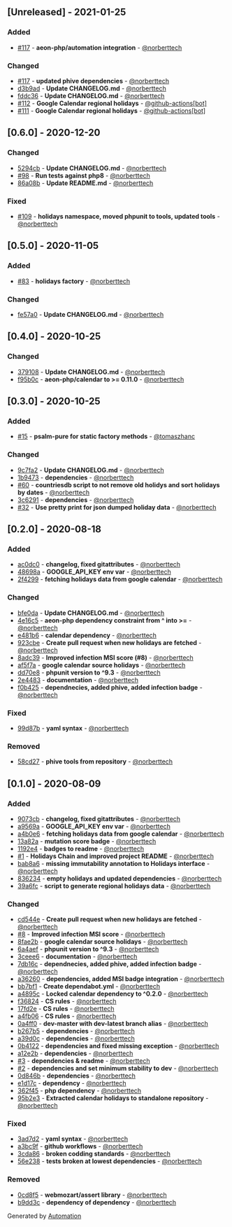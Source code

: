## [Unreleased] - 2021-01-25

### Added
- [#117](https://github.com/aeon-php/calendar-holidays/pull/117) - **aeon-php/automation integration** - [@norberttech](https://github.com/norberttech)

### Changed
- [#117](https://github.com/aeon-php/calendar-holidays/pull/117) - **updated phive dependencies** - [@norberttech](https://github.com/norberttech)
- [d3b9ad](https://github.com/aeon-php/calendar-holidays/commit/d3b9adf3b8b4c14ce6dab2ab6a667b6538b24470) - **Update CHANGELOG.md** - [@norberttech](https://github.com/norberttech)
- [fddc36](https://github.com/aeon-php/calendar-holidays/commit/fddc36a558a736deb0210037c21fd97d5e19c9b0) - **Update CHANGELOG.md** - [@norberttech](https://github.com/norberttech)
- [#112](https://github.com/aeon-php/calendar-holidays/pull/112) - **Google Calendar regional holidays** - [@github-actions[bot]](https://github.com/apps/github-actions)
- [#111](https://github.com/aeon-php/calendar-holidays/pull/111) - **Google Calendar regional holidays** - [@github-actions[bot]](https://github.com/apps/github-actions)

## [0.6.0] - 2020-12-20

### Changed
- [5294cb](https://github.com/aeon-php/calendar-holidays/commit/5294cbabedc8e7f6919682f0191ea6fc8dc21734) - **Update CHANGELOG.md** - [@norberttech](https://github.com/norberttech)
- [#98](https://github.com/aeon-php/calendar-holidays/pull/98) - **Run tests against php8** - [@norberttech](https://github.com/norberttech)
- [86a08b](https://github.com/aeon-php/calendar-holidays/commit/86a08b52e98e20335ed21b4ff785afb1c0eb0526) - **Update README.md** - [@norberttech](https://github.com/norberttech)

### Fixed
- [#109](https://github.com/aeon-php/calendar-holidays/pull/109) - **holidays namespace, moved phpunit to tools, updated tools** - [@norberttech](https://github.com/norberttech)

## [0.5.0] - 2020-11-05

### Added
- [#83](https://github.com/aeon-php/calendar-holidays/pull/83) - **holidays factory** - [@norberttech](https://github.com/norberttech)

### Changed
- [fe57a0](https://github.com/aeon-php/calendar-holidays/commit/fe57a0be9b517b1539d329e6a89cb303526f93fd) - **Update CHANGELOG.md** - [@norberttech](https://github.com/norberttech)

## [0.4.0] - 2020-10-25

### Changed
- [379108](https://github.com/aeon-php/calendar-holidays/commit/37910869a2ab22395333b83a5e75eabe7b7c95fa) - **Update CHANGELOG.md** - [@norberttech](https://github.com/norberttech)
- [f95b0c](https://github.com/aeon-php/calendar-holidays/commit/f95b0c7e6e15e614d47838a69fac81fb2b3dd48a) - **aeon-php/calendar to >= 0.11.0** - [@norberttech](https://github.com/norberttech)

## [0.3.0] - 2020-10-25

### Added
- [#15](https://github.com/aeon-php/calendar-holidays/pull/15) - **psalm-pure for static factory methods** - [@tomaszhanc](https://github.com/tomaszhanc)

### Changed
- [9c7fa2](https://github.com/aeon-php/calendar-holidays/commit/9c7fa21be9ea58fe05f4010ed155869300753a7b) - **Update CHANGELOG.md** - [@norberttech](https://github.com/norberttech)
- [1b9473](https://github.com/aeon-php/calendar-holidays/commit/1b9473ffbb68689c0ee9a829c01fa2f6f9bf9d23) - **dependencies** - [@norberttech](https://github.com/norberttech)
- [#60](https://github.com/aeon-php/calendar-holidays/pull/60) - **countriesdb script to not remove old holidys and sort holidays by dates** - [@norberttech](https://github.com/norberttech)
- [3c6291](https://github.com/aeon-php/calendar-holidays/commit/3c6291561e2490b9bee44c21b2cf83f96550c78b) - **dependencies** - [@norberttech](https://github.com/norberttech)
- [#32](https://github.com/aeon-php/calendar-holidays/pull/32) - **Use pretty print for json dumped holiday data** - [@norberttech](https://github.com/norberttech)

## [0.2.0] - 2020-08-18

### Added
- [ac0dc0](https://github.com/aeon-php/calendar-holidays/commit/ac0dc07de6d5665efdae9ce47dc4b5d047617bc6) - **changelog, fixed gitattributes** - [@norberttech](https://github.com/norberttech)
- [48698a](https://github.com/aeon-php/calendar-holidays/commit/48698ad1ed155733fc0ca7f040309b91080f98a8) - **GOOGLE_API_KEY env var** - [@norberttech](https://github.com/norberttech)
- [2f4299](https://github.com/aeon-php/calendar-holidays/commit/2f4299a4a6af35ee54e9503be1c45584d009c68e) - **fetching holidays data from google calendar** - [@norberttech](https://github.com/norberttech)

### Changed
- [bfe0da](https://github.com/aeon-php/calendar-holidays/commit/bfe0da01d944e9aa608679d229b5e9685b8c28fa) - **Update CHANGELOG.md** - [@norberttech](https://github.com/norberttech)
- [4e16c5](https://github.com/aeon-php/calendar-holidays/commit/4e16c5ef0971a4fc913f55344540bca9425a0463) - **aeon-php dependency constraint from ^ into >=** - [@norberttech](https://github.com/norberttech)
- [e481b6](https://github.com/aeon-php/calendar-holidays/commit/e481b6b19935c12f77135811c771957db836521b) - **calendar dependency** - [@norberttech](https://github.com/norberttech)
- [923cbe](https://github.com/aeon-php/calendar-holidays/commit/923cbe254a949ea69dd697cc23ed3e65a432c530) - **Create pull request when new holidays are fetched** - [@norberttech](https://github.com/norberttech)
- [8adc39](https://github.com/aeon-php/calendar-holidays/commit/8adc39325253583378ecadf6fc001372ccf66929) - **Improved infection MSI score (#8)** - [@norberttech](https://github.com/norberttech)
- [af5f7a](https://github.com/aeon-php/calendar-holidays/commit/af5f7aa83da3754283c0aeb1b04f2c8ae5c37f58) - **google calendar source holidays** - [@norberttech](https://github.com/norberttech)
- [dd70e8](https://github.com/aeon-php/calendar-holidays/commit/dd70e8321f6ea002ba0dc086114d100866452b89) - **phpunit version to ^9.3** - [@norberttech](https://github.com/norberttech)
- [2e4483](https://github.com/aeon-php/calendar-holidays/commit/2e44836d2acce20d8aaf4509e6cabdaa8b0d6539) - **documentation** - [@norberttech](https://github.com/norberttech)
- [f0b425](https://github.com/aeon-php/calendar-holidays/commit/f0b42598075041587ab40d7c105977d4659aaa19) - **dependnecies, added phive, added infection badge** - [@norberttech](https://github.com/norberttech)

### Fixed
- [99d87b](https://github.com/aeon-php/calendar-holidays/commit/99d87b02ec6ab70ab42fa62ee8f056bceeac08d4) - **yaml syntax** - [@norberttech](https://github.com/norberttech)

### Removed
- [58cd27](https://github.com/aeon-php/calendar-holidays/commit/58cd279182b4d6b15f709233d1afc72b8d9a9e44) - **phive tools from repository** - [@norberttech](https://github.com/norberttech)

## [0.1.0] - 2020-08-09

### Added
- [9073cb](https://github.com/aeon-php/calendar-holidays/commit/9073cb1aa2e8084a9509b68d7283b8464e4276c0) - **changelog, fixed gitattributes** - [@norberttech](https://github.com/norberttech)
- [a9569a](https://github.com/aeon-php/calendar-holidays/commit/a9569ac5e4665562c7747fd65633232e9f5bc7d0) - **GOOGLE_API_KEY env var** - [@norberttech](https://github.com/norberttech)
- [a4b0e6](https://github.com/aeon-php/calendar-holidays/commit/a4b0e6dbde1ff451c64e1b54f35e89f42f726a76) - **fetching holidays data from google calendar** - [@norberttech](https://github.com/norberttech)
- [13a82a](https://github.com/aeon-php/calendar-holidays/commit/13a82a680c3ab06f88a9bcdc15ae6df4140b201b) - **mutation score badge** - [@norberttech](https://github.com/norberttech)
- [1192e4](https://github.com/aeon-php/calendar-holidays/commit/1192e43886ba959a111c6d55dc1d89c05342b899) - **badges to readme** - [@norberttech](https://github.com/norberttech)
- [#1](https://github.com/aeon-php/calendar-holidays/pull/1) - **Holidays Chain and improved project README** - [@norberttech](https://github.com/norberttech)
- [bab8a6](https://github.com/aeon-php/calendar-holidays/commit/bab8a692fc88671e98951fceaeeb7ec1508fae16) - **missing immutability annotation to Holidays interface** - [@norberttech](https://github.com/norberttech)
- [836234](https://github.com/aeon-php/calendar-holidays/commit/836234ee83f57dcd241cc6bccd8b2bad694039d0) - **empty holidays and updated dependencies** - [@norberttech](https://github.com/norberttech)
- [39a6fc](https://github.com/aeon-php/calendar-holidays/commit/39a6fc77f3a134e03b4fee6b7e89d40d5c0c9bb0) - **script to generate regional holidays data** - [@norberttech](https://github.com/norberttech)

### Changed
- [cd544e](https://github.com/aeon-php/calendar-holidays/commit/cd544ece0f5622ecbdcd4cdc0d923576a5f99407) - **Create pull request when new holidays are fetched** - [@norberttech](https://github.com/norberttech)
- [#8](https://github.com/aeon-php/calendar-holidays/pull/8) - **Improved infection MSI score** - [@norberttech](https://github.com/norberttech)
- [8fae2b](https://github.com/aeon-php/calendar-holidays/commit/8fae2b13766c09a1bf7ef8ed0f91492723bba4a5) - **google calendar source holidays** - [@norberttech](https://github.com/norberttech)
- [6a4aef](https://github.com/aeon-php/calendar-holidays/commit/6a4aef7e95ed535ac38173ee382d73c292630795) - **phpunit version to ^9.3** - [@norberttech](https://github.com/norberttech)
- [3ceee6](https://github.com/aeon-php/calendar-holidays/commit/3ceee6d2e70fd51645da5c7143a65c1a61f8efe4) - **documentation** - [@norberttech](https://github.com/norberttech)
- [7db16c](https://github.com/aeon-php/calendar-holidays/commit/7db16c66b1e58cd4a532fdd0e9b7d10a2f6c4c27) - **dependnecies, added phive, added infection badge** - [@norberttech](https://github.com/norberttech)
- [a36260](https://github.com/aeon-php/calendar-holidays/commit/a3626060041f8c81b9bfa99a10ba74262a0addd5) - **dependencies, added MSI badge integration** - [@norberttech](https://github.com/norberttech)
- [bb7bf1](https://github.com/aeon-php/calendar-holidays/commit/bb7bf129bf47ec174a15e0e5eb8e2741666513c7) - **Create dependabot.yml** - [@norberttech](https://github.com/norberttech)
- [a4895c](https://github.com/aeon-php/calendar-holidays/commit/a4895c5856f9683f1fe8618589ada54f89ea43ad) - **Locked calendar dependency to ^0.2.0** - [@norberttech](https://github.com/norberttech)
- [f36824](https://github.com/aeon-php/calendar-holidays/commit/f36824eca62542152d259632b97fb828b5831e39) - **CS rules** - [@norberttech](https://github.com/norberttech)
- [17fd2e](https://github.com/aeon-php/calendar-holidays/commit/17fd2e7951f41e451d1460b0c7cdc81d39e39493) - **CS rules** - [@norberttech](https://github.com/norberttech)
- [a4fb06](https://github.com/aeon-php/calendar-holidays/commit/a4fb060f3a804e9162527e3c5acafc0646aa7fea) - **CS rules** - [@norberttech](https://github.com/norberttech)
- [0a4ff0](https://github.com/aeon-php/calendar-holidays/commit/0a4ff0cfeba955591056549cb1243c224a59dd45) - **dev-master with dev-latest branch alias** - [@norberttech](https://github.com/norberttech)
- [b267b5](https://github.com/aeon-php/calendar-holidays/commit/b267b50fa1254682acb5554c3062c2b8a8071eb8) - **dependencies** - [@norberttech](https://github.com/norberttech)
- [a39d0c](https://github.com/aeon-php/calendar-holidays/commit/a39d0c6ed7579f4d5aa93dfcd7e1eb36863ebd60) - **dependencies** - [@norberttech](https://github.com/norberttech)
- [0b4122](https://github.com/aeon-php/calendar-holidays/commit/0b4122240ca05a87778d32835739f1b606aa1cf7) - **dependencies and fixed missing exception** - [@norberttech](https://github.com/norberttech)
- [a12e2b](https://github.com/aeon-php/calendar-holidays/commit/a12e2b39390588d705b7328fb7a3d98fe7e15c7f) - **dependencies** - [@norberttech](https://github.com/norberttech)
- [#3](https://github.com/aeon-php/calendar-holidays/pull/3) - **dependencies & readme** - [@norberttech](https://github.com/norberttech)
- [#2](https://github.com/aeon-php/calendar-holidays/pull/2) - **dependencies and set minimum stability to dev** - [@norberttech](https://github.com/norberttech)
- [0d846b](https://github.com/aeon-php/calendar-holidays/commit/0d846b80412f62e95d3e388b183ef52d0e1b0855) - **dependencies** - [@norberttech](https://github.com/norberttech)
- [e1d17c](https://github.com/aeon-php/calendar-holidays/commit/e1d17cde695c061bd82f21b44af5542a0b91115e) - **dependency** - [@norberttech](https://github.com/norberttech)
- [362f45](https://github.com/aeon-php/calendar-holidays/commit/362f45e0cbfa4b573e8e0f4e6bdbd71b1d930283) - **php dependency** - [@norberttech](https://github.com/norberttech)
- [95b2e3](https://github.com/aeon-php/calendar-holidays/commit/95b2e371eafdbe0ca71cd70b0946a9e9c2571dc7) - **Extracted calendar holidays to standalone repository** - [@norberttech](https://github.com/norberttech)

### Fixed
- [3ad7d2](https://github.com/aeon-php/calendar-holidays/commit/3ad7d2fee7ce3e706c3826cd7bb02346c2fa275d) - **yaml syntax** - [@norberttech](https://github.com/norberttech)
- [a3bc9f](https://github.com/aeon-php/calendar-holidays/commit/a3bc9fa5763e069f20776ea2ff46e3c56e087289) - **github workflows** - [@norberttech](https://github.com/norberttech)
- [3cda86](https://github.com/aeon-php/calendar-holidays/commit/3cda867a7eb4f80e9491949646586782a0832a92) - **broken codding standards** - [@norberttech](https://github.com/norberttech)
- [56e238](https://github.com/aeon-php/calendar-holidays/commit/56e2380aa6c31f76f091a5f323207efe12206aad) - **tests broken at lowest dependencies** - [@norberttech](https://github.com/norberttech)

### Removed
- [0cd8f5](https://github.com/aeon-php/calendar-holidays/commit/0cd8f54fa1b3dab75acac802e101f680cda3a097) - **webmozart/assert library** - [@norberttech](https://github.com/norberttech)
- [b9dd3c](https://github.com/aeon-php/calendar-holidays/commit/b9dd3cf25b7ecbcfc65800d70d468a6c12ffad9a) - **dependency of dependency** - [@norberttech](https://github.com/norberttech)

Generated by [Automation](https://github.com/aeon-php/automation)